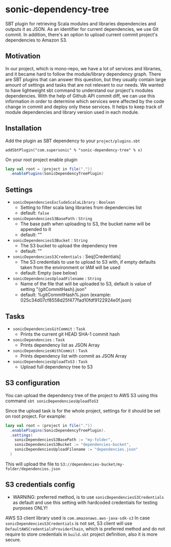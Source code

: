 # sonic-dependency-tree

SBT plugin for retrieving Scala modules and libraries dependencies and outputs it as JSON. As an identifier for current dependencies, we use Git commit.
In addition, there's an option to upload current commit project's dependencies to Amazon S3.

## Motivation
In our project, which is mono-repo, we have a lot of services and libraries, and it became hard to follow the module/library dependency graph. There are SBT plugins that can answer this question, but they usually contain large amount of settings and tasks that are not relevant to our needs.
We wanted to have lightweight sbt command to understand our project's modules dependencies.
With the help of Github API commit diff, we can use this information in order to determine which services were affected by the code change in commit and deploy only these services.
It helps to keep track of module dependencies and library version used in each module.

## Installation
Add the plugin as SBT dependency to your `project/plugins.sbt`

```addSbtPlugin("com.supersonic" % "sonic-dependency-tree" % x)```

On your root project enable plugin
``` scala
lazy val root = (project in file("."))
  .enablePlugins(SonicDependencyTreePlugin)
```

## Settings

- `sonicDependenciesExcludeScalaLibrary` : `Boolean`
    - Setting to filter scala lang libraries from dependencies list
    - default: `false`
- `sonicDependenciesS3BasePath` : `String`
    - The base path when uploading to S3, the bucket name will be appended to it
    - default: ""
- `sonicDependenciesS3Bucket` : `String` 
    - The S3 bucket to upload the dependency tree
    - default: ""
- `sonicDependenciesS3Credentials` : Seq[Credentials]
    - The S3 credentials to use to upload to S3 with, if empty defaults taken from the environment or IAM will be used
    - default: Empty (see below)
- `sonicDependenciesUploadFilename` : `String` 
    - Name of the file that will be uploaded to S3, default is value of setting \"{gitCommitHash}.json\"
    - default: %gitCommitHash%.json (example: 025c34d07cf8558d25f477fad10fdf9122924e0f.json)

## Tasks
- `sonicDependenciesGitCommit` : `Task` 
    - Prints the current git HEAD SHA-1 commit hash
- `sonicDependencies` : `Task` 
    - Prints dependency list as JSON Array
- `sonicDependenciesWithCommit` : `Task` 
    - Prints dependency list with commit as JSON Array
- `sonicDependenciesUploadToS3` : `Task` 
    - Upload full dependency tree to S3


## S3 configuration
You can upload the dependency tree of the project to AWS S3 using this command `sbt sonicDependenciesUploadToS3`

Since the upload task is for the whole project, settings for it should be set on root project.
For example:
``` scala
lazy val root = (project in file("."))
  .enablePlugins(SonicDependencyTreePlugin).
  .settings(
    sonicDependenciesS3BasePath := "my-folder",
    sonicDependenciesS3Bucket := "dependencies-bucket",
    sonicDependenciesUploadFilename := "dependencies.json"
  )
```
This will upload the file to `S3://dependencies-bucket/my-folder/dependencies.json`

## S3 credentials config

- WARNING: preferred method, is to use `sonicDependenciesS3Credentials` as default and use this setting with hardcoded credentials for testing purposes ONLY!

AWS S3 client library used is `com.amazonaws.aws-java-sdk-s3`
In case `sonicDependenciesS3Credentials` is not set, S3 client will use  `DefaultAWSCredentialsProviderChain`, which is preferred method and do not require to store credentials in `build.sbt` project definition, also it is more secure.

